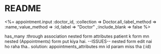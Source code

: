 # README
<%= appointment.input :doctor_id, :collection => Doctor.all,:label_method => :name,:value_method => :id,:label => "Doctor" ,:include_blank => false %>

has_many :through association 
nested form attributes 
patient k form mn nested (Appointments) form put kiya hai.
--ISSUES--
nested form edit nai ho raha tha..
solution:
appointments_attributes mn id param miss tha (:id)